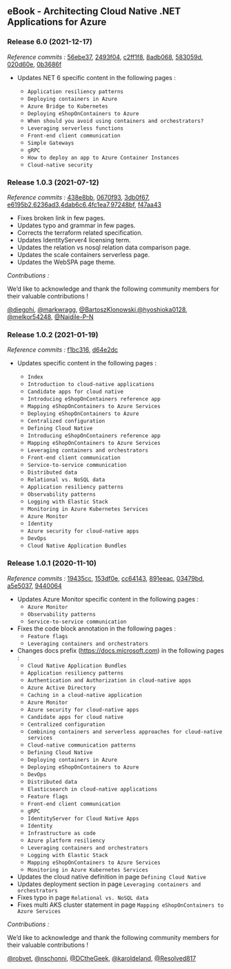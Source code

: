 ## eBook -  Architecting Cloud Native .NET Applications for Azure

### Release 6.0 (2021-12-17)

*Reference commits :* [56ebe37](https://github.com/dotnet/docs/pull/27364/commits/56ebe37ec0fd8bec3d97ce1e3b6621441293b7ab), [2493f04](https://github.com/dotnet/docs/pull/27364/commits/2493f0428dadcd86846e27e5ae66f65eb0b8f525), [c2ff1f8](https://github.com/dotnet/docs/pull/27364/commits/c2ff1f823692ac1e19e3f62e0f14ac25b2dae014), [8adb068](https://github.com/dotnet/docs/pull/27364/commits/8adb068c0a206147db02095d03e61ef14f89c59d), [583059d](https://github.com/dotnet/docs/pull/27364/commits/583059deb7373be6a14cdbd0e4fd436ecc67a274), [020d60e](https://github.com/dotnet/docs/pull/27364/commits/020d60e44957d627a841bf41d302bff6b22f2899), [0b3686f](https://github.com/dotnet/docs/pull/27364/commits/0b3686f36a70ddf4285681c692a848ba15707936)

- Updates NET 6 specific content in the following pages :
   
    - `Application resiliency patterns`
    - `Deploying containers in Azure`
    - `Azure Bridge to Kubernetes`
    - `Deploying eShopOnContainers to Azure`
    - `When should you avoid using containers and orchestrators?`
    - `Leveraging serverless functions`
    - `Front-end client communication`
    - `Simple Gateways`
    - `gRPC`
    - `How to deploy an app to Azure Container Instances`
    - `Cloud-native security`


### Release 1.0.3 (2021-07-12)

*Reference commits :* [438e8bb](https://github.com/sughosneo/docs/commit/bd5ee250c6b69784704a590b961df2cc1673579b#diff-2a76c316b649c429f01b3ea942249a95c553292bf82b001aa540d5f5a413d744), [0670f93](https://github.com/sughosneo/docs/commit/0670f93040fd486e835031a687f0c52c32195843#diff-2a76c316b649c429f01b3ea942249a95c553292bf82b001aa540d5f5a413d744), [3db0f67](https://github.com/sughosneo/docs/commit/3db0f679968a91989aef367dba79eeec6ac11b6c#diff-2a76c316b649c429f01b3ea942249a95c553292bf82b001aa540d5f5a413d744), [e6195b2](https://github.com/sughosneo/docs/commit/e6195b2a979fd25254542afca77257563aae7d86#diff-2a76c316b649c429f01b3ea942249a95c553292bf82b001aa540d5f5a413d744),[6236ad3](https://github.com/sughosneo/docs/commit/6236ad3aacec028fd3f2bd27df064e9eb6acc9a1#diff-2a76c316b649c429f01b3ea942249a95c553292bf82b001aa540d5f5a413d744),[4dab6c6](https://github.com/sughosneo/docs/commit/4dab6c62edd8c6b381174cf671bf25f4d2891b82#diff-2a76c316b649c429f01b3ea942249a95c553292bf82b001aa540d5f5a413d744),[4fc1ea7](https://github.com/sughosneo/docs/commit/4fc1ea72e228e28bd1984119e81f82e87ed24681#diff-2a76c316b649c429f01b3ea942249a95c553292bf82b001aa540d5f5a413d744),[97248bf](https://github.com/sughosneo/docs/commit/97248bf3405b5dd45fd09c4f3ad59fbe27fad2a0#diff-2a76c316b649c429f01b3ea942249a95c553292bf82b001aa540d5f5a413d744), [f47aa43](https://github.com/sughosneo/docs/commit/f47aa43c0990cd75d7d2eacd21dc168954787152#diff-2a76c316b649c429f01b3ea942249a95c553292bf82b001aa540d5f5a413d744)

- Fixes broken link in few pages.
- Updates typo and grammar in few pages.
- Corrects the terraform related specification.
- Updates IdentityServer4 licensing term.
- Updates the relation vs nosql relation data comparison page.
- Updates the scale containers serverless page.
- Updates the WebSPA page theme.

*Contributions :*

We’d like to acknowledge and thank the following community members for their valuable contributions !

[@diegohi](https://github.com/diegohi), [@markwragg](https://github.com/markwragg), [@BartoszKlonowski](https://github.com/BartoszKlonowski),[@hyoshioka0128](https://github.com/hyoshioka0128), [@melkor54248](https://github.com/melkor54248), [@Naidile-P-N](https://github.com/Naidile-P-N)

### Release 1.0.2 (2021-01-19)

*Reference commits :* [f1bc316](https://github.com/dotnet/docs/pull/22407/commits/f1bc31657acb702fc5e7e8f6c1f743751736a8dc), [d64e2dc](https://github.com/dotnet/docs/pull/22407/commits/d64e2dc90747657325304bd0584d2a72ec6983dc)

- Updates specific content in the following pages :

    - `Index`
    - `Introduction to cloud-native applications`
    - `Candidate apps for cloud native`
    - `Introducing eShopOnContainers reference app`
    - `Mapping eShopOnContainers to Azure Services`
    - `Deploying eShopOnContainers to Azure`
    - `Centralized configuration`
    - `Defining Cloud Native`
    - `Introducing eShopOnContainers reference app`
    - `Mapping eShopOnContainers to Azure Services`
    - `Leveraging containers and orchestrators`
    - `Front-end client communication`
    - `Service-to-service communication`
    - `Distributed data`
    - `Relational vs. NoSQL data`
    - `Application resiliency patterns`
    - `Observability patterns`
    - `Logging with Elastic Stack`
    - `Monitoring in Azure Kubernetes Services`
    - `Azure Monitor`
    - `Identity`
    - `Azure security for cloud-native apps`
    - `DevOps`
    - `Cloud Native Application Bundles`


### Release 1.0.1 (2020-11-10)

*Reference commits :* [19435cc](https://github.com/dotnet/docs/commit/19435cc115c316573a036f2c78d8032064ac9321), [153df0e](https://github.com/dotnet/docs/commit/153df0eaf4f6acd340e77818c6b617d9e554f004), [cc64143](https://github.com/dotnet/docs/commit/cc64143cb9e691d7668621429a96a167cf022214), [891eeac](https://github.com/dotnet/docs/commit/891eeac17df20ab1ddf7a6cfaa753bb180c90b88), [03479bd](https://github.com/dotnet/docs/commit/03479bdfb3f4c70854d025d7811213f93b4439fc), [a5e5037](https://github.com/dotnet/docs/commit/a5e5037d9ca566cdd9024b313874da53993cbd9e), [9440064](https://github.com/dotnet/docs/commit/94400642eb02ec5a7c76815898e5d6c853277005)

- Updates Azure Monitor specific content in the following pages :
    - `Azure Monitor`
    - `Observability patterns`
    - `Service-to-service communication`
- Fixes the code block annotation in the following pages :
    - `Feature flags`
    - `Leveraging containers and orchestrators`
- Changes docs prefix (https://docs.microsoft.com) in the following pages :    
    - `Cloud Native Application Bundles`
    - `Application resiliency patterns`
    - `Authentication and Authorization in cloud-native apps`
    - `Azure Active Directory`
    - `Caching in a cloud-native application`
    - `Azure Monitor`
    - `Azure security for cloud-native apps`
    - `Candidate apps for cloud native`
    - `Centralized configuration`
    - `Combining containers and serverless approaches for cloud-native services`
    - `Cloud-native communication patterns`
    - `Defining Cloud Native`
    - `Deploying containers in Azure`
    - `Deploying eShopOnContainers to Azure`
    - `DevOps`
    - `Distributed data`
    - `Elasticsearch in cloud-native applications`  
    - `Feature flags`
    - `Front-end client communication`
    - `gRPC`
    - `IdentityServer for Cloud Native Apps`
    - `Identity`
    - `Infrastructure as code`
    - `Azure platform resiliency`
    - `Leveraging containers and orchestrators`
    - `Logging with Elastic Stack`
    - `Mapping eShopOnContainers to Azure Services`
    - `Monitoring in Azure Kubernetes Services`
- Updates the cloud native definition in page `Defining Cloud Native`
- Updates deployment section in page `Leveraging containers and orchestrators`
- Fixes typo in page `Relational vs. NoSQL data`
- Fixes multi AKS cluster statement in page `Mapping eShopOnContainers to Azure Services`

*Contributions :*

We’d like to acknowledge and thank the following community members for their valuable contributions !

[@robvet](https://github.com/robvet), [@nschonni](https://github.com/nschonni), [@DCtheGeek](https://github.com/DCtheGeek), [@karoldeland](https://github.com/karoldeland), [@Resolved817](https://github.com/Resolved817)